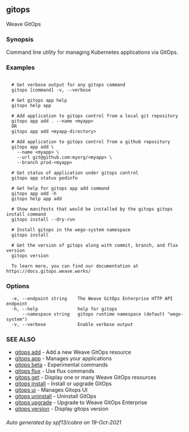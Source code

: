 ## gitops

Weave GitOps

### Synopsis

Command line utility for managing Kubernetes applications via GitOps.

### Examples

```

  # Get verbose output for any gitops command
  gitops [command] -v, --verbose

  # Get gitops app help
  gitops help app

  # Add application to gitops control from a local git repository
  gitops app add . --name <myapp>
  OR
  gitops app add <myapp-directory>

  # Add application to gitops control from a github repository
  gitops app add \
    --name <myapp> \
    --url git@github.com:myorg/<myapp> \
    --branch prod-<myapp>

  # Get status of application under gitops control
  gitops app status podinfo

  # Get help for gitops app add command
  gitops app add -h
  gitops help app add

  # Show manifests that would be installed by the gitops gitops install command
  gitops install --dry-run

  # Install gitops in the wego-system namespace
  gitops install

  # Get the version of gitops along with commit, branch, and flux version
  gitops version

  To learn more, you can find our documentation at https://docs.gitops.weave.works/

```

### Options

```
  -e, --endpoint string    The Weave GitOps Enterprise HTTP API endpoint
  -h, --help               help for gitops
      --namespace string   gitops runtime namespace (default "wego-system")
  -v, --verbose            Enable verbose output
```

### SEE ALSO

* [gitops add](gitops_add.md)	 - Add a new Weave GitOps resource
* [gitops app](gitops_app.md)	 - Manages your applications
* [gitops beta](gitops_beta.md)	 - Experimental commands
* [gitops flux](gitops_flux.md)	 - Use flux commands
* [gitops get](gitops_get.md)	 - Display one or many Weave GitOps resources
* [gitops install](gitops_install.md)	 - Install or upgrade GitOps
* [gitops ui](gitops_ui.md)	 - Manages Gitops UI
* [gitops uninstall](gitops_uninstall.md)	 - Uninstall GitOps
* [gitops upgrade](gitops_upgrade.md)	 - Upgrade to Weave GitOps Enterprise
* [gitops version](gitops_version.md)	 - Display gitops version

###### Auto generated by spf13/cobra on 19-Oct-2021
